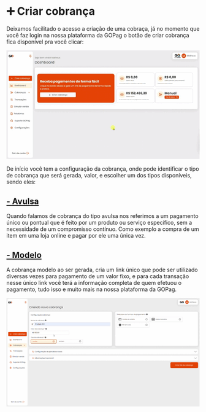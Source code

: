 # ➕ Criar cobrança

Deixamos facilitado o acesso a criação de uma cobraça, já no momento que você faz login na nossa plataforma da GOPag o botão de criar cobrança fica disponível pra você clicar:

![](../assets/prints/criar_cobranca_dashboard.gif)

De início você tem a configuração da cobrança, onde pode identificar o tipo de cobrança que será gerada, valor, e escolher um dos tipos disponíveis, sendo eles:

## [- **Avulsa**](https://docs.gopag.com.br/criar_cobranca/link_cobranca)

Quando falamos de cobrança do tipo avulsa nos referimos a um pagamento único ou pontual que é feito por um produto ou serviço específico, sem a necessidade de um compromisso contínuo. Como exemplo a compra de um item em uma loja online e pagar por ele uma única vez.


## [- **Modelo**](https://docs.gopag.com.br/criar_cobranca/link_cobranca/link_cobranca_modelo)


A cobrança modelo ao ser gerada, cria um link único que pode ser utilizado diversas vezes para pagamento de um valor fixo, e para cada transação nesse único link você terá a informação completa de quem efetuou o pagamento, tudo isso e muito mais na nossa  plataforma da GOPag.


<!-- # [- **Recorrente**](https://docs.gopag.com.br/criar_cobranca/link_cobranca/link_cobranca_recorrente)

<p>O pagamento recorrente é um método de cobrança periódica, feita com recorrência mensal, quinzenal ou anual enquanto o contrato de serviço durar. Entre os serviços que utilizam o sistema de pagamento recorrente, podemos falar de cursos, contabilidade, mensalidade escolar, honorários, editoras e empresas de telecomunicações.</p> -->


![](../assets/prints/criar_cobranca.gif)
